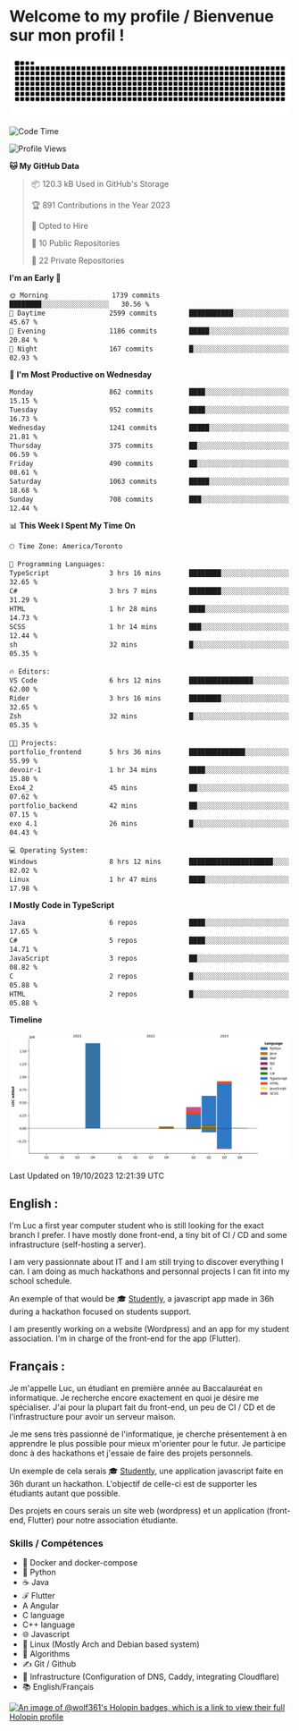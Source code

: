 # Welcome to my profile / Bienvenue sur mon profil !

![snake gif](https://github.com/wolf-361/wolf-361/blob/output/github-contribution-grid-snake.svg)

<!--START_SECTION:waka-->
![Code Time](http://img.shields.io/badge/Code%20Time-414%20hrs%2018%20mins-blue)

![Profile Views](http://img.shields.io/badge/Profile%20Views-0-blue)

**🐱 My GitHub Data** 

> 📦 120.3 kB Used in GitHub's Storage 
 > 
> 🏆 891 Contributions in the Year 2023
 > 
> 💼 Opted to Hire
 > 
> 📜 10 Public Repositories 
 > 
> 🔑 22 Private Repositories 
 > 
**I'm an Early 🐤** 

```text
🌞 Morning                1739 commits        ████████░░░░░░░░░░░░░░░░░   30.56 % 
🌆 Daytime                2599 commits        ███████████░░░░░░░░░░░░░░   45.67 % 
🌃 Evening                1186 commits        █████░░░░░░░░░░░░░░░░░░░░   20.84 % 
🌙 Night                  167 commits         █░░░░░░░░░░░░░░░░░░░░░░░░   02.93 % 
```
📅 **I'm Most Productive on Wednesday** 

```text
Monday                   862 commits         ████░░░░░░░░░░░░░░░░░░░░░   15.15 % 
Tuesday                  952 commits         ████░░░░░░░░░░░░░░░░░░░░░   16.73 % 
Wednesday                1241 commits        █████░░░░░░░░░░░░░░░░░░░░   21.81 % 
Thursday                 375 commits         ██░░░░░░░░░░░░░░░░░░░░░░░   06.59 % 
Friday                   490 commits         ██░░░░░░░░░░░░░░░░░░░░░░░   08.61 % 
Saturday                 1063 commits        █████░░░░░░░░░░░░░░░░░░░░   18.68 % 
Sunday                   708 commits         ███░░░░░░░░░░░░░░░░░░░░░░   12.44 % 
```


📊 **This Week I Spent My Time On** 

```text
🕑︎ Time Zone: America/Toronto

💬 Programming Languages: 
TypeScript               3 hrs 16 mins       ████████░░░░░░░░░░░░░░░░░   32.65 % 
C#                       3 hrs 7 mins        ████████░░░░░░░░░░░░░░░░░   31.29 % 
HTML                     1 hr 28 mins        ████░░░░░░░░░░░░░░░░░░░░░   14.73 % 
SCSS                     1 hr 14 mins        ███░░░░░░░░░░░░░░░░░░░░░░   12.44 % 
sh                       32 mins             █░░░░░░░░░░░░░░░░░░░░░░░░   05.35 % 

🔥 Editors: 
VS Code                  6 hrs 12 mins       ████████████████░░░░░░░░░   62.00 % 
Rider                    3 hrs 16 mins       ████████░░░░░░░░░░░░░░░░░   32.65 % 
Zsh                      32 mins             █░░░░░░░░░░░░░░░░░░░░░░░░   05.35 % 

🐱‍💻 Projects: 
portfolio_frontend       5 hrs 36 mins       ██████████████░░░░░░░░░░░   55.99 % 
devoir-1                 1 hr 34 mins        ████░░░░░░░░░░░░░░░░░░░░░   15.80 % 
Exo4_2                   45 mins             ██░░░░░░░░░░░░░░░░░░░░░░░   07.62 % 
portfolio_backend        42 mins             ██░░░░░░░░░░░░░░░░░░░░░░░   07.15 % 
exo 4.1                  26 mins             █░░░░░░░░░░░░░░░░░░░░░░░░   04.43 % 

💻 Operating System: 
Windows                  8 hrs 12 mins       █████████████████████░░░░   82.02 % 
Linux                    1 hr 47 mins        ████░░░░░░░░░░░░░░░░░░░░░   17.98 % 
```

**I Mostly Code in TypeScript** 

```text
Java                     6 repos             ████░░░░░░░░░░░░░░░░░░░░░   17.65 % 
C#                       5 repos             ████░░░░░░░░░░░░░░░░░░░░░   14.71 % 
JavaScript               3 repos             ██░░░░░░░░░░░░░░░░░░░░░░░   08.82 % 
C                        2 repos             █░░░░░░░░░░░░░░░░░░░░░░░░   05.88 % 
HTML                     2 repos             █░░░░░░░░░░░░░░░░░░░░░░░░   05.88 % 
```



**Timeline**

![Lines of Code chart](https://raw.githubusercontent.com/wolf-361/wolf-361/main/assets/bar_graph.png)


 Last Updated on 19/10/2023 12:21:39 UTC
<!--END_SECTION:waka-->

## English : 

I'm Luc a first year computer student who is still looking for the exact branch I prefer. I have mostly done front-end, a tiny bit of CI / CD and some infrastructure (self-hosting a server).

I am very passionnate about IT and I am still trying to discover everything I can. I am doing as much hackathons and personnal projects I can fit into my school schedule.

An exemple of that would be 🎓 [Studently](https://github.com/wolf-361/Studently-CodeJam12), a javascript app made in 36h during a hackathon focused on students support.

I am presently working on a website (Wordpress) and an app for my student association. I'm in charge of the front-end for the app (Flutter).

## Français :

Je m'appelle Luc, un étudiant en première année au Baccalauréat en informatique. Je recherche encore exactement en quoi je désire me spécialiser. J'ai pour la plupart fait du front-end, un peu de CI / CD et de l'infrastructure pour avoir un serveur maison.

Je me sens très passionné de l'informatique, je cherche présentement à en apprendre le plus possible pour mieux m'orienter pour le futur. Je participe donc à des hackathons et j'essaie de faire des projets personnels.

Un exemple de cela serais 🎓 [Studently](https://github.com/wolf-361/Studently-CodeJam12), une application javascript faite en 36h durant un hackathon. L'objectif de celle-ci est de supporter les étudiants autant que possible.

Des projets en cours serais un site web (wordpress) et un application (front-end, Flutter) pour notre association étudiante.

###  Skills / Compétences

* 🐋 Docker and docker-compose
* 🐍 Python
* ☕ Java
* ℱ Flutter
* A Angular
* C language
* C++ language
* 🌐 Javascript
* 🐧 Linux (Mostly Arch and Debian based system)
* 🧩 Algorithms
* ✍️ Git / Github
* 📜 Infrastructure (Configuration of DNS, Caddy, integrating Cloudflare)
* 📚 English/Français

[![An image of @wolf361's Holopin badges, which is a link to view their full Holopin profile](https://holopin.me/wolf361)](https://holopin.io/@wolf361)


